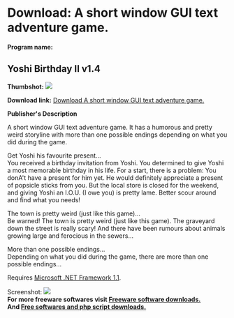# Download: A short window GUI text adventure game.

**Program name:**

## Yoshi Birthday II v1.4

  
**Thumbshot:** ![](http://www.freewarefiles.com/screenshot/yoshibday2_md.gif)   
  
**Download link:** [Download A short window GUI text adventure game.](http://freesoftwares.boysofts.com/Yoshi-Birthday-II-V_program_25866.html)  
  


**Publisher's Description**  
  


A short window GUI text adventure game. It has a humorous and pretty weird storyline with more than one possible endings depending on what you did during the game. 

Get Yoshi his favourite present...  
You received a birthday invitation from Yoshi. You determined to give Yoshi a most memorable birthday in his life. For a start, there is a problem: You donA't have a present for him yet. He would definitely appreciate a present of popsicle sticks from you. But the local store is closed for the weekend, and giving Yoshi an I.O.U. (I owe you) is pretty lame. Better scour around and find what you needs!

The town is pretty weird (just like this game)...  
Be warned! The town is pretty weird (just like this game). The graveyard down the street is really scary! And there have been rumours about animals growing large and ferocious in the sewers...

More than one possible endings...  
Depending on what you did during the game, there are more than one possible endings...

Requires [Microsoft .NET Framework 1.1](http://msdn.microsoft.com/netframework/downloads/updates/default.aspx). 

  
  
Screenshot: ![](http://www.freewarefiles.com/screenshot/yoshibday2.gif)   
**For more freeware softwares visit [Freeware software downloads.](http://freesoftwares.boysofts.com/)**   
**And [Free softwares and php script downloads.](http://www.boysofts.com/)**
